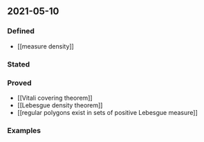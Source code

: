 ## 2021-05-10
### Defined
- [[measure density]]
### Stated
### Proved
- [[Vitali covering theorem]]
- [[Lebesgue density theorem]]
- [[regular polygons exist in sets of positive Lebesgue measure]]
### Examples